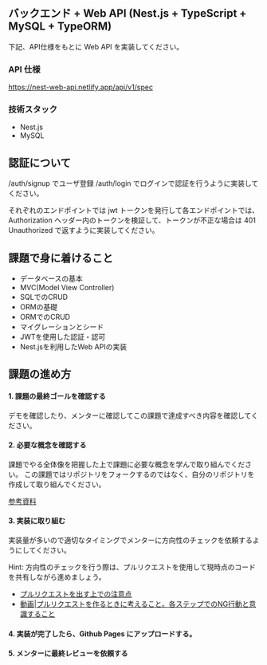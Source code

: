 
## バックエンド + Web API (Nest.js + TypeScript + MySQL + TypeORM)

下記、API仕様をもとに Web API を実装してください。

### API 仕様
https://nest-web-api.netlify.app/api/v1/spec

### 技術スタック

- Nest.js
- MySQL

## 認証について

/auth/signup でユーザ登録
/auth/login でログインで認証を行うように実装してください。

それぞれのエンドポイントでは jwt トークンを発行して各エンドポイントでは、
Authorization ヘッダー内のトークンを検証して、トークンが不正な場合は 401 Unauthorized で返すように実装してください。

## 課題で身に着けること

- データベースの基本
- MVC(Model View Controller)
- SQLでのCRUD
- ORMの基礎
- ORMでのCRUD
- マイグレーションとシード
- JWTを使用した認証・認可
- Nest.jsを利用したWeb APIの実装

## 課題の進め方

#### 1. 課題の最終ゴールを確認する

デモを確認したり、メンターに確認してこの課題で達成すべき内容を確認してください。

#### 2. 必要な概念を確認する

課題でやる全体像を把握した上で課題に必要な概念を学んで取り組んでください。
この課題ではリポジトリをフォークするのではなく、自分のリポジトリを作成して取り組んでください。

[参考資料](./docs/documents.md)

#### 3. 実装に取り組む

実装量が多いので適切なタイミングでメンターに方向性のチェックを依頼するようにしてください。

Hint: 方向性のチェックを行う際は、プルリクエストを使用して現時点のコードを共有しながら進めましょう。

- [プルリクエストを出す上での注意点](https://lab.ver-1-0.net/posts/pr-points/)
- [動画|プルリクエストを作るときに考えること。各ステップでのNG行動と意識すること](https://www.youtube.com/watch?v=bFSHeY7_Igw)

#### 4. 実装が完了したら、Github Pages にアップロードする。

#### 5. メンターに最終レビューを依頼する



